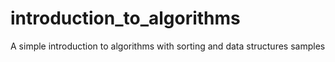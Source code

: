 # introduction_to_algorithms

<!--
#groups
Sapienza

#languages
Python

#frames and libs

-->

A simple introduction to algorithms with sorting and data structures samples
